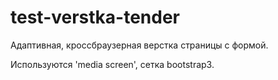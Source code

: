 # test-verstka-tender
Адаптивная, кроссбраузерная верстка страницы с формой. 

Используются 'media screen', сетка bootstrap3.
